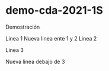 # demo-cda-2021-1S
Demostración

Linea 1
Nueva linea ente 1 y 2
Linea 2

Linea  3

Nueva linea debajo de 3
